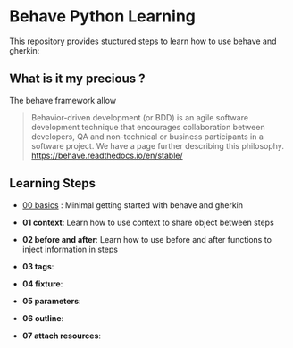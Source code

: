 # Behave Python Learning

This repository provides stuctured steps to learn how to use behave and gherkin:

## What is it my precious ?

The behave framework allow 

> Behavior-driven development (or BDD) is an agile software development technique that encourages collaboration between developers, QA and non-technical or business participants in a software project. We have a page further describing this philosophy.
https://behave.readthedocs.io/en/stable/


## Learning Steps

- [00 basics](./00_basics) : Minimal getting started with behave and gherkin



- **01 context**: Learn how to use context to share object between steps
- **02 before and after**: Learn how to use before and after functions to inject information in steps
- **03 tags**: 
- **04 fixture**: 
- **05 parameters**: 
- **06 outline**: 
- **07 attach resources**: 



